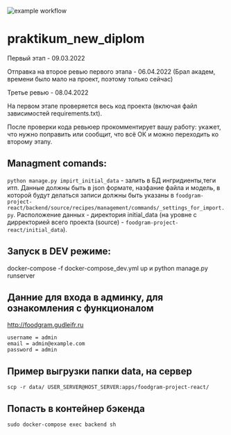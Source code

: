 ![example workflow](https://github.com/GlebOlegovich/yamdb_final/actions/workflows/yamdb_workflow.yml/badge.svg)
# praktikum_new_diplom

Первый этап - 09.03.2022

Отправка на второе ревью первого этапа - 06.04.2022 (Брал академ, времени было мало на проект, поэтому только сейчас)

Третье ревью - 08.04.2022

На первом этапе проверяется весь код проекта (включая файл зависимостей requirements.txt).

После проверки кода ревьюер прокомментирует вашу работу: укажет, что нужно поправить или сообщит, что всё ОК и можно переходить ко второму этапу.

## Managment comands:
```python manage.py impirt_initial_data``` - залить в БД ингридиенты,теги итп. Данные должны быть в json формате, назфание файла и модель, в которой будут делаться записи должны быть указаны в ```foodgram-project-react/backend/source/recipes/management/commands/_settings_for_import.py```. Расположение данных - директория initial_data (на уровне с дирректорией всего проекта (source) - ```foodgram-project-react/initial_data```).

## Запуск в DEV режиме:
docker-compose -f docker-compose_dev.yml up и python manage.py runserver

## Данние для входа в админку, для ознакомления с функционалом
http://foodgram.gudleifr.ru

```
username = admin 
email = admin@example.com
password = admin
```
## Пример выгрузки папки data, на сервер
``` scp -r data/ USER_SERVER@HOST_SERVER:apps/foodgram-project-react/ ```

## Попасть в контейнер бэкенда
```sudo docker-compose exec backend sh```
